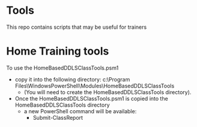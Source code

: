 # Tools
This repo contains scripts that may be useful for trainers

# Home Training tools
To use the HomeBasedDDLSClassTools.psm1 
- copy it into the following directory: c:\Program Files\WindowsPowerShell\Modules\HomeBasedDDLSClassTools 
  - (You will need to create the HomeBasedDDLSClassTools directory). 
- Once the HomeBasedDDLSClassTools.psm1 is copied into the HomeBasedDDLSClassTools directory
  - a new PowerShell command will be available: 
    - Submit-ClassReport
